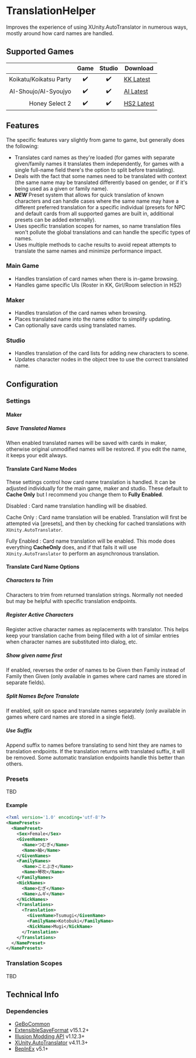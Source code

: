 # TranslationHelper

Improves the experience of using XUnity.AutoTranslator in numerous ways, mostly around how card names are handled.  


## Supported Games

|                         | Game  | Studio  | Download     |
| ----------------------: | :---: | :-----: | ------------ |
| Koikatu/Koikatsu Party  | ✔️     | ✔️       | [KK Latest]  |
| AI-Shoujo/AI-Syoujyo    | ✔️     | ✔️       | [AI Latest]  |
| Honey Select 2          | ✔️     | ✔️       | [HS2 Latest] |

## Features

The specific features vary slightly from game to game, but generally does the following:

- Translates card names as they're loaded (for games with separate given/family names it translates them independently, for games with a single full-name field there's the option to split before translating).  
- Deals with the fact that some names need to be translated with context (the same name may be translated differently based on gender, or if it's being used as a given or family name).
- ***NEW*** Preset system that allows for quick translation of known characters and can handle cases where the same name may have a different preferred translation for a specific individual (presets for NPC and default cards from all supported games are built in, additional presets can be added externally).
- Uses specific translation scopes for names, so name translation files won't pollute the global translations and can handle the specific types of names.
- Uses multiple methods to cache results to avoid repeat attempts to translate the same names and minimize performance impact.

### Main Game

- Handles translation of card names when there is in-game browsing.
- Handles game specific UIs (Roster in KK, Girl/Room selection in HS2)

### Maker

- Handles translation of the card names when browsing.
- Places translated name into the name editor to simplify updating.
- Can optionally save cards using translated names.

### Studio

- Handles translation of the card lists for adding new characters to scene.
- Updates character nodes in the object tree to use the correct translated name.


## Configuration

### Settings

#### Maker

##### Save Translated Names

When enabled translated names will be saved with cards in maker, otherwise original unmodified names will be restored. If you edit the name, it keeps your edit always.

#### Translate Card Name Modes

These settings control how card name translation is handled.  It can be adjusted individually for the main game, maker and studio.  These default to **Cache Only** but I recommend you change them to **Fully Enabled**.

Disabled
: Card name translation handling will be disabled.

Cache Only
: Card name translation will be enabled. Translation will first be attempted via [presets], and then by checking for cached translations with `XUnity.AutoTranslator`.

Fully Enabled
: Card name translation will be enabled. This mode does everything **CacheOnly** does, and if that fails it will use `XUnity.AutoTranslator` to perform an asynchronous translation.


#### Translate Card Name Options

##### Characters to Trim

Characters to trim from returned translation strings.  Normally not needed but may be helpful with specific translation endpoints.

##### Register Active Characters

Register active character names as replacements with translator.  This helps keep your translation cache from being filled with a lot of similar entries when character names are substituted into dialog, etc.

##### Show given name first

If enabled, reverses the order of names to be Given then Family instead of Family then Given (only available in games where card names are stored in separate fields).

##### Split Names Before Translate

If enabled, split on space and translate names separately (only available in games where card names are stored in a single field).

##### Use Suffix

Append suffix to names before translating to send hint they are names to translation endpoints.  If the translation returns with translated suffix, it will be removed.  Some automatic translation endpoints handle this better than others.



### Presets

TBD

#### Example
```xml
<?xml version='1.0' encoding='utf-8'?>
<NamePresets>
  <NamePreset>
    <Sex>Female</Sex>
    <GivenNames>
      <Name>つむぎ</Name>
      <Name>紬</Name>
    </GivenNames>
    <FamilyNames>
      <Name>ことぶき</Name>
      <Name>琴吹</Name>
    </FamilyNames>
    <NickNames>
      <Name>むぎ</Name>
      <Name>ムギ</Name>
    </NickNames>
    <Translations>
      <Translation>
        <GivenName>Tsumugi</GivenName>
        <FamilyName>Kotobuki</FamilyName>
        <NickName>Mugi</NickName>
      </Translation>
    </Translations>
  </NamePreset>
</NamePresets>
```


### Translation Scopes

TBD

## Technical Info


### Dependencies

- [GeBoCommon](https://github.com/GeBo1/GeBoPlugins)
- [ExtensibleSaveFormat](https://github.com/IllusionMods/BepisPlugins) v15.1.2+
- [Illusion Modding API](https://github.com/IllusionMods/IllusionModdingAPI) v1.12.3+
- [XUnity.AutoTranslator](https://github.com/bbepis/XUnity.AutoTranslator) v4.11.3+
- [BepInEx](https://github.com/BepInEx/BepInEx) v5.1+

[//]: # (## Latest Links)

[AI Latest]: https://github.com/GeBo1/GeBoPlugins/releases/download/r14/AI_TranslationHelper.v1.0.zip "v1.0"
[HS2 Latest]: https://github.com/GeBo1/GeBoPlugins/releases/download/r14/HS2_TranslationHelper.v1.0.zip "v1.0"
[KK Latest]: https://github.com/GeBo1/GeBoPlugins/releases/download/r14/KK_TranslationHelper.v1.0.zip "v1.0"